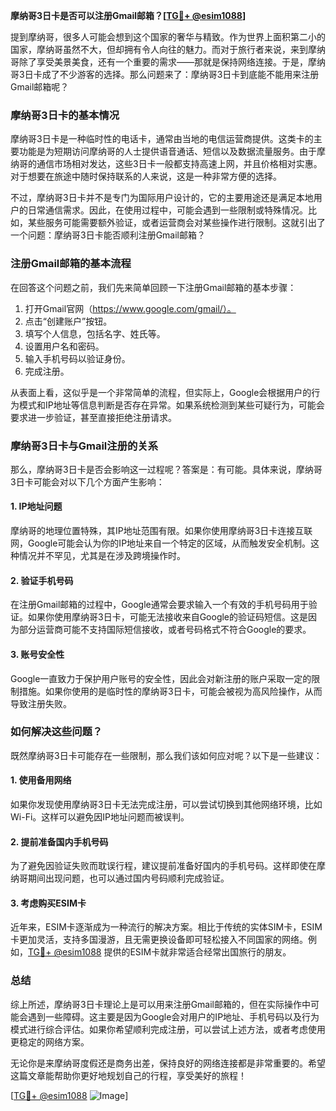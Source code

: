 **摩纳哥3日卡是否可以注册Gmail邮箱？[[TG💪+ @esim1088](https://t.me/s/esim1088)]**

提到摩纳哥，很多人可能会想到这个国家的奢华与精致。作为世界上面积第二小的国家，摩纳哥虽然不大，但却拥有令人向往的魅力。而对于旅行者来说，来到摩纳哥除了享受美景美食，还有一个重要的需求——那就是保持网络连接。于是，摩纳哥3日卡成了不少游客的选择。那么问题来了：摩纳哥3日卡到底能不能用来注册Gmail邮箱呢？

### **摩纳哥3日卡的基本情况**

摩纳哥3日卡是一种临时性的电话卡，通常由当地的电信运营商提供。这类卡的主要功能是为短期访问摩纳哥的人士提供语音通话、短信以及数据流量服务。由于摩纳哥的通信市场相对发达，这些3日卡一般都支持高速上网，并且价格相对实惠。对于想要在旅途中随时保持联系的人来说，这是一种非常方便的选择。

不过，摩纳哥3日卡并不是专门为国际用户设计的，它的主要用途还是满足本地用户的日常通信需求。因此，在使用过程中，可能会遇到一些限制或特殊情况。比如，某些服务可能需要额外验证，或者运营商会对某些操作进行限制。这就引出了一个问题：摩纳哥3日卡能否顺利注册Gmail邮箱？

### **注册Gmail邮箱的基本流程**

在回答这个问题之前，我们先来简单回顾一下注册Gmail邮箱的基本步骤：

1. 打开Gmail官网（https://www.google.com/gmail/）。
2. 点击“创建账户”按钮。
3. 填写个人信息，包括名字、姓氏等。
4. 设置用户名和密码。
5. 输入手机号码以验证身份。
6. 完成注册。

从表面上看，这似乎是一个非常简单的流程，但实际上，Google会根据用户的行为模式和IP地址等信息判断是否存在异常。如果系统检测到某些可疑行为，可能会要求进一步验证，甚至直接拒绝注册请求。

### **摩纳哥3日卡与Gmail注册的关系**

那么，摩纳哥3日卡是否会影响这一过程呢？答案是：有可能。具体来说，摩纳哥3日卡可能会对以下几个方面产生影响：

#### **1. IP地址问题**
摩纳哥的地理位置特殊，其IP地址范围有限。如果你使用摩纳哥3日卡连接互联网，Google可能会认为你的IP地址来自一个特定的区域，从而触发安全机制。这种情况并不罕见，尤其是在涉及跨境操作时。

#### **2. 验证手机号码**
在注册Gmail邮箱的过程中，Google通常会要求输入一个有效的手机号码用于验证。如果你使用摩纳哥3日卡，可能无法接收来自Google的验证码短信。这是因为部分运营商可能不支持国际短信接收，或者号码格式不符合Google的要求。

#### **3. 账号安全性**
Google一直致力于保护用户账号的安全性，因此会对新注册的账户采取一定的限制措施。如果你使用的是临时性的摩纳哥3日卡，可能会被视为高风险操作，从而导致注册失败。

### **如何解决这些问题？**

既然摩纳哥3日卡可能存在一些限制，那么我们该如何应对呢？以下是一些建议：

#### **1. 使用备用网络**
如果你发现使用摩纳哥3日卡无法完成注册，可以尝试切换到其他网络环境，比如Wi-Fi。这样可以避免因IP地址问题而被误判。

#### **2. 提前准备国内手机号码**
为了避免因验证失败而耽误行程，建议提前准备好国内的手机号码。这样即使在摩纳哥期间出现问题，也可以通过国内号码顺利完成验证。

#### **3. 考虑购买ESIM卡**
近年来，ESIM卡逐渐成为一种流行的解决方案。相比于传统的实体SIM卡，ESIM卡更加灵活，支持多国漫游，且无需更换设备即可轻松接入不同国家的网络。例如，[TG💪+ @esim1088](https://t.me/s/esim1088) 提供的ESIM卡就非常适合经常出国旅行的朋友。

### **总结**

综上所述，摩纳哥3日卡理论上是可以用来注册Gmail邮箱的，但在实际操作中可能会遇到一些障碍。这主要是因为Google会对用户的IP地址、手机号码以及行为模式进行综合评估。如果你希望顺利完成注册，可以尝试上述方法，或者考虑使用更稳定的网络方案。

无论你是来摩纳哥度假还是商务出差，保持良好的网络连接都是非常重要的。希望这篇文章能帮助你更好地规划自己的行程，享受美好的旅程！

[[TG💪+ @esim1088](https://t.me/s/esim1088) ![Image](https://i.postimg.cc/4NQfJmqS/Snipaste-2025-05-13-00-14-12.png)]